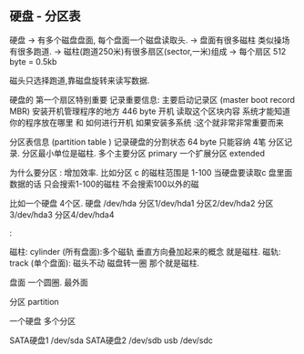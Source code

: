 ## 硬盘 - 分区表
硬盘 → 有多个磁盘盘面, 每个盘面一个磁盘读取头. 
→ 盘面有很多磁柱 类似操场 有很多跑道. 
→ 磁柱(跑道250米)有很多扇区(sector,一米)组成 → 每个扇区 512 byte = 0.5kb

磁头只选择跑道,靠磁盘旋转来读写数据.

硬盘的 第一个扇区特别重要 记录重要信息:
主要启动记录区 (master boot record MBR) 安装开机管理程序的地方  446 byte
开机 读取这个区块内容 系统才能知道你的程序放在哪里 和 如何进行开机 
如果安装多系统 :这个就非常非常重要而来



分区表信息 (partition table ) 记录硬盘的分割状态 64 byte
只能容纳 4笔 分区记录. 分区最小单位是磁柱.
多个主要分区 primary
一个扩展分区 extended


为什么要分区 :
增加效率. 比如分区 c 的磁柱范围是 1-100 当硬盘要读取c 盘里面数据的话 只会搜索1-100的磁柱  不会搜索100以外的磁





比如一个硬盘 4个区.
硬盘 /dev/hda
分区1/dev/hda1
分区2/dev/hda2
分区3/dev/hda3
分区4/dev/hda4

:





磁柱: cylinder (所有盘面):多个磁轨 垂直方向叠加起来的概念 就是磁柱.
磁轨: track    (单个盘面): 磁头不动  磁盘转一圈 那个就是磁柱.


盘面 一个圆圈.  最外面


分区 partition

一个硬盘 多个分区 

SATA硬盘1 /dev/sda
SATA硬盘2 /dev/sdb
usb   /dev/sdc



